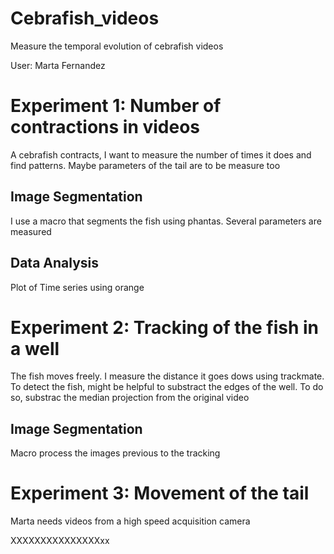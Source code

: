 # Cebrafish_videos
 Measure the temporal evolution of cebrafish videos
 
 User: Marta Fernandez
 
# Experiment 1: Number of contractions in videos
 
A cebrafish contracts, I want to measure the number of times it does and find patterns. Maybe parameters of the tail are to be measure too
	
## Image Segmentation
I use a macro that segments the fish using phantas. Several parameters are measured
	
## Data Analysis
Plot of Time series using orange
	
# Experiment 2: Tracking of the fish in a well
 
The fish moves freely. I measure the distance it goes dows using trackmate. To detect the fish, might be helpful to substract the edges of the well. To do so, substrac the median projection from the original video

## Image Segmentation

Macro process the images previous to the tracking
 
# Experiment 3: Movement of the tail
 
Marta needs videos from a high speed acquisition camera


XXXXXXXXXXXXXXXxx
